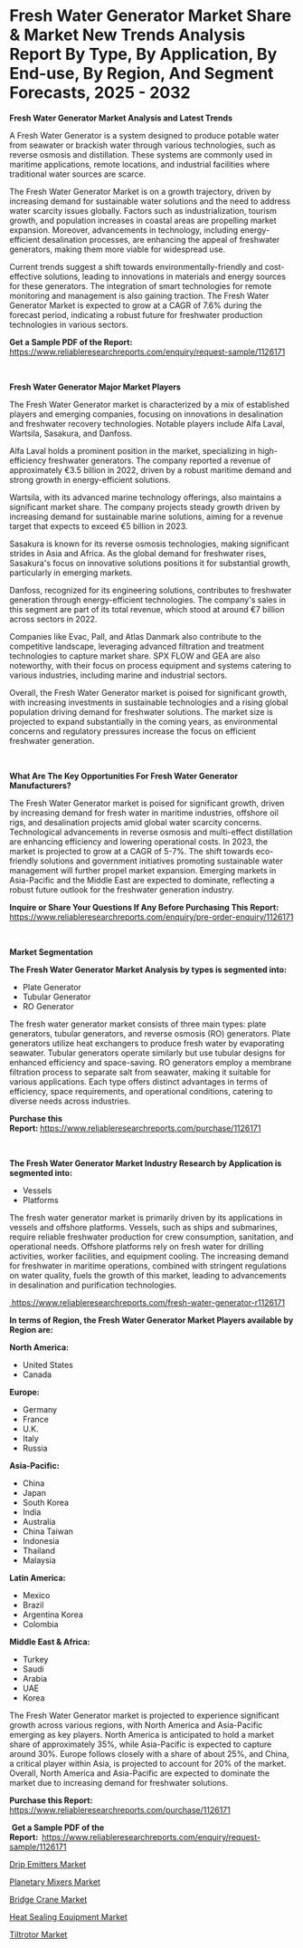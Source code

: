 <p><h1>Fresh Water Generator Market Share & Market New Trends Analysis Report By Type, By Application, By End-use, By Region, And Segment Forecasts, 2025 - 2032</h1></p><p><strong>Fresh Water Generator Market Analysis and Latest Trends</strong></p>
<p><p>A Fresh Water Generator is a system designed to produce potable water from seawater or brackish water through various technologies, such as reverse osmosis and distillation. These systems are commonly used in maritime applications, remote locations, and industrial facilities where traditional water sources are scarce.</p><p>The Fresh Water Generator Market is on a growth trajectory, driven by increasing demand for sustainable water solutions and the need to address water scarcity issues globally. Factors such as industrialization, tourism growth, and population increases in coastal areas are propelling market expansion. Moreover, advancements in technology, including energy-efficient desalination processes, are enhancing the appeal of freshwater generators, making them more viable for widespread use.</p><p>Current trends suggest a shift towards environmentally-friendly and cost-effective solutions, leading to innovations in materials and energy sources for these generators. The integration of smart technologies for remote monitoring and management is also gaining traction. The Fresh Water Generator Market is expected to grow at a CAGR of 7.6% during the forecast period, indicating a robust future for freshwater production technologies in various sectors.</p></p>
<p><strong>Get a Sample PDF of the Report:&nbsp;</strong> <a href="https://www.reliableresearchreports.com/enquiry/request-sample/1126171?utm_campaign=24&utm_medium=2&utm_source=Github&utm_content=ia&utm_term=11042025&utm_id=fresh-water-generator">https://www.reliableresearchreports.com/enquiry/request-sample/1126171</a></p>
<p>&nbsp;</p>
<p><strong>Fresh Water Generator Major Market Players</strong></p>
<p><p>The Fresh Water Generator market is characterized by a mix of established players and emerging companies, focusing on innovations in desalination and freshwater recovery technologies. Notable players include Alfa Laval, Wartsila, Sasakura, and Danfoss.</p><p>Alfa Laval holds a prominent position in the market, specializing in high-efficiency freshwater generators. The company reported a revenue of approximately €3.5 billion in 2022, driven by a robust maritime demand and strong growth in energy-efficient solutions.</p><p>Wartsila, with its advanced marine technology offerings, also maintains a significant market share. The company projects steady growth driven by increasing demand for sustainable marine solutions, aiming for a revenue target that expects to exceed €5 billion in 2023.</p><p>Sasakura is known for its reverse osmosis technologies, making significant strides in Asia and Africa. As the global demand for freshwater rises, Sasakura's focus on innovative solutions positions it for substantial growth, particularly in emerging markets.</p><p>Danfoss, recognized for its engineering solutions, contributes to freshwater generation through energy-efficient technologies. The company's sales in this segment are part of its total revenue, which stood at around €7 billion across sectors in 2022.</p><p>Companies like Evac, Pall, and Atlas Danmark also contribute to the competitive landscape, leveraging advanced filtration and treatment technologies to capture market share. SPX FLOW and GEA are also noteworthy, with their focus on process equipment and systems catering to various industries, including marine and industrial sectors.</p><p>Overall, the Fresh Water Generator market is poised for significant growth, with increasing investments in sustainable technologies and a rising global population driving demand for freshwater solutions. The market size is projected to expand substantially in the coming years, as environmental concerns and regulatory pressures increase the focus on efficient freshwater generation.</p></p>
<p>&nbsp;</p>
<p><strong>What Are The Key Opportunities For Fresh Water Generator Manufacturers?</strong></p>
<p><p>The Fresh Water Generator market is poised for significant growth, driven by increasing demand for fresh water in maritime industries, offshore oil rigs, and desalination projects amid global water scarcity concerns. Technological advancements in reverse osmosis and multi-effect distillation are enhancing efficiency and lowering operational costs. In 2023, the market is projected to grow at a CAGR of 5-7%. The shift towards eco-friendly solutions and government initiatives promoting sustainable water management will further propel market expansion. Emerging markets in Asia-Pacific and the Middle East are expected to dominate, reflecting a robust future outlook for the freshwater generation industry.</p></p>
<p><strong>Inquire or Share Your Questions If Any Before Purchasing This Report:</strong> <a href="https://www.reliableresearchreports.com/enquiry/pre-order-enquiry/1126171?utm_campaign=24&utm_medium=2&utm_source=Github&utm_content=ia&utm_term=11042025&utm_id=fresh-water-generator">https://www.reliableresearchreports.com/enquiry/pre-order-enquiry/1126171</a></p>
<p>&nbsp;</p>
<p><strong>Market Segmentation</strong></p>
<p><strong>The Fresh Water Generator Market Analysis by types is segmented into:</strong></p>
<p><ul><li>Plate Generator</li><li>Tubular Generator</li><li>RO Generator</li></ul></p>
<p><p>The fresh water generator market consists of three main types: plate generators, tubular generators, and reverse osmosis (RO) generators. Plate generators utilize heat exchangers to produce fresh water by evaporating seawater. Tubular generators operate similarly but use tubular designs for enhanced efficiency and space-saving. RO generators employ a membrane filtration process to separate salt from seawater, making it suitable for various applications. Each type offers distinct advantages in terms of efficiency, space requirements, and operational conditions, catering to diverse needs across industries.</p></p>
<p><strong>Purchase this Report:&nbsp;</strong><a href="https://www.reliableresearchreports.com/purchase/1126171?utm_campaign=24&utm_medium=2&utm_source=Github&utm_content=ia&utm_term=11042025&utm_id=fresh-water-generator">https://www.reliableresearchreports.com/purchase/1126171</a></p>
<p>&nbsp;</p>
<p><strong>The Fresh Water Generator Market Industry Research by Application is segmented into:</strong></p>
<p><ul><li>Vessels</li><li>Platforms</li></ul></p>
<p><p>The fresh water generator market is primarily driven by its applications in vessels and offshore platforms. Vessels, such as ships and submarines, require reliable freshwater production for crew consumption, sanitation, and operational needs. Offshore platforms rely on fresh water for drilling activities, worker facilities, and equipment cooling. The increasing demand for freshwater in maritime operations, combined with stringent regulations on water quality, fuels the growth of this market, leading to advancements in desalination and purification technologies.</p></p>
<p><a href="https://www.reliableresearchreports.com/fresh-water-generator-r1126171?utm_campaign=24&utm_medium=2&utm_source=Github&utm_content=ia&utm_term=11042025&utm_id=fresh-water-generator">&nbsp;https://www.reliableresearchreports.com/fresh-water-generator-r1126171</a></p>
<p><strong>In terms of Region, the Fresh Water Generator Market Players available by Region are:</strong></p>
<p>
    <p> <strong> North America: </strong>
        <ul>
            <li>United States</li>
            <li>Canada</li>
        </ul>
        </p> 
    <p> <strong> Europe: </strong>
        <ul>
            <li>Germany</li>
            <li>France</li>
            <li>U.K.</li>
            <li>Italy</li>
            <li>Russia</li>
        </ul>
        </p> 
    <p> <strong> Asia-Pacific: </strong>
        <ul>
            <li>China</li>
            <li>Japan</li>
            <li>South Korea</li>
            <li>India</li>
            <li>Australia</li>
            <li>China Taiwan</li>
            <li>Indonesia</li>
            <li>Thailand</li>
            <li>Malaysia</li>
        </ul>
        </p> 
    <p> <strong> Latin America: </strong>
        <ul>
            <li>Mexico</li>
            <li>Brazil</li>
            <li>Argentina Korea</li>
            <li>Colombia</li>
        </ul>
        </p> 
    <p> <strong> Middle East & Africa: </strong>
        <ul>
            <li>Turkey</li>
            <li>Saudi</li>
            <li>Arabia</li>
            <li>UAE</li>
            <li>Korea</li>
        </ul>
    </p>
    </p>
<p><p>The Fresh Water Generator market is projected to experience significant growth across various regions, with North America and Asia-Pacific emerging as key players. North America is anticipated to hold a market share of approximately 35%, while Asia-Pacific is expected to capture around 30%. Europe follows closely with a share of about 25%, and China, a critical player within Asia, is projected to account for 20% of the market. Overall, North America and Asia-Pacific are expected to dominate the market due to increasing demand for freshwater solutions.</p></p>
<p><strong>Purchase this Report: </strong><a href="https://www.reliableresearchreports.com/purchase/1126171?utm_campaign=24&utm_medium=2&utm_source=Github&utm_content=ia&utm_term=11042025&utm_id=fresh-water-generator">https://www.reliableresearchreports.com/purchase/1126171</a></p>
<p>&nbsp;<strong>Get a Sample PDF of the Report:&nbsp;&nbsp;</strong><a href="https://www.reliableresearchreports.com/enquiry/request-sample/1126171?utm_campaign=24&utm_medium=2&utm_source=Github&utm_content=ia&utm_term=11042025&utm_id=fresh-water-generator">https://www.reliableresearchreports.com/enquiry/request-sample/1126171</a></p>
<p><strong></strong></p>
<p><p><a href="https://github.com/sphaabrose/Market-Research-Report-List-1/blob/main/drip-emitters-market.md?utm_campaign=24&utm_medium=2&utm_source=Github&utm_content=ia&utm_term=11042025&utm_id=fresh-water-generator">Drip Emitters Market</a></p><p><a href="https://github.com/firdwsermald/Market-Research-Report-List-1/blob/main/planetary-mixers-market.md?utm_campaign=24&utm_medium=2&utm_source=Github&utm_content=ia&utm_term=11042025&utm_id=fresh-water-generator">Planetary Mixers Market</a></p><p><a href="https://github.com/akalaihaude/Market-Research-Report-List-1/blob/main/bridge-crane-market.md?utm_campaign=24&utm_medium=2&utm_source=Github&utm_content=ia&utm_term=11042025&utm_id=fresh-water-generator">Bridge Crane Market</a></p><p><a href="https://github.com/etapaqanee/Market-Research-Report-List-1/blob/main/heat-sealing-equipment-market.md?utm_campaign=24&utm_medium=2&utm_source=Github&utm_content=ia&utm_term=11042025&utm_id=fresh-water-generator">Heat Sealing Equipment Market</a></p><p><a href="https://github.com/wilzeryammy/Market-Research-Report-List-1/blob/main/tiltrotor-market.md?utm_campaign=24&utm_medium=2&utm_source=Github&utm_content=ia&utm_term=11042025&utm_id=fresh-water-generator">Tiltrotor Market</a></p></p>